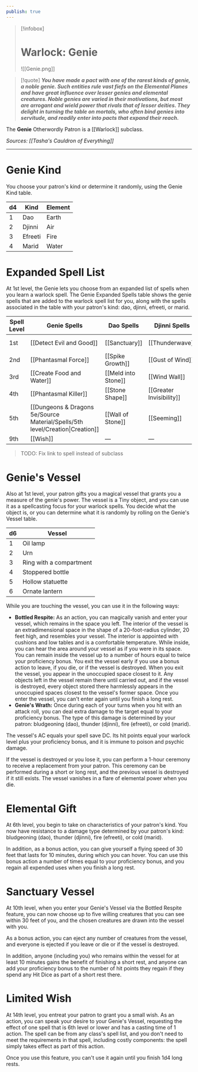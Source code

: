 ```yaml
---
publish: true
---
```

> [!infobox]
> # Warlock: Genie
> ![[Genie.png]]

> [!quote]
**_You have made a pact with one of the rarest kinds of genie, a noble genie. Such entities rule vast fiefs on the Elemental Planes and have great influence over lesser genies and elemental creatures. Noble genies are varied in their motivations, but most are arrogant and wield power that rivals that of lesser deities. They delight in turning the table on mortals, who often bind genies into servitude, and readily enter into pacts that expand their reach._**

The **Genie** Otherwordly Patron is a [[Warlock]] subclass.

*Sources: [[Tasha's Cauldron of Everything]]*
***
# Genie Kind
You choose your patron's kind or determine it randomly, using the Genie Kind table.

| d4 | Kind | Element |
| ---- | ---- | ---- |
| 1 | Dao | Earth |
| 2 | Djinni | Air |
| 3 | Efreeti | Fire |
| 4 | Marid | Water |
# Expanded Spell List
At 1st level, the Genie lets you choose from an expanded list of spells when you learn a warlock spell. The Genie Expanded Spells table shows the genie spells that are added to the warlock spell list for you, along with the spells associated in the table with your patron's kind: dao, djinni, efreeti, or marid.

| Spell Level | Genie Spells | Dao Spells | Djinni Spells | Efreeti Spells | Marid Spells |
| ---- | ---- | ---- | ---- | ---- | ---- |
| 1st | [[Detect Evil and Good]] | [[Sanctuary]] | [[Thunderwave]] | [[Burning Hands]] | [[Fog Cloud]] |
| 2nd | [[Phantasmal Force]] | [[Spike Growth]] | [[Gust of Wind]] | [[Scorching Ray]] | [[Blur]] |
| 3rd | [[Create Food and Water]] | [[Meld into Stone]] | [[Wind Wall]] | [[Fireball]] | [[Sleet Storm]] |
| 4th | [[Phantasmal Killer]] | [[Stone Shape]] | [[Greater Invisibility]] | [[Fire Shield]] | [[Control Water]] |
| 5th | [[Dungeons & Dragons 5e/Source Material/Spells/5th level/Creation\|Creation]] | [[Wall of Stone]] | [[Seeming]] | [[Flame Strike]] | [[Cone of Cold]] |
| 9th | [[Wish]] | — | — | — | — |
> TODO: Fix link to spell instead of subclass
# Genie's Vessel
Also at 1st level, your patron gifts you a magical vessel that grants you a measure of the genie's power. The vessel is a Tiny object, and you can use it as a spellcasting focus for your warlock spells. You decide what the object is, or you can determine what it is randomly by rolling on the Genie's Vessel table.

| d6 | Vessel |
| ---- | ---- |
| 1 | Oil lamp |
| 2 | Urn |
| 3 | Ring with a compartment |
| 4 | Stoppered bottle |
| 5 | Hollow statuette |
| 6 | Ornate lantern |
While you are touching the vessel, you can use it in the following ways:
- **Bottled Respite:** As an action, you can magically vanish and enter your vessel, which remains in the space you left. The interior of the vessel is an extradimensional space in the shape of a 20-foot-radius cylinder, 20 feet high, and resembles your vessel. The interior is appointed with cushions and low tables and is a comfortable temperature. While inside, you can hear the area around your vessel as if you were in its space. You can remain inside the vessel up to a number of hours equal to twice your proficiency bonus. You exit the vessel early if you use a bonus action to leave, if you die, or if the vessel is destroyed. When you exit the vessel, you appear in the unoccupied space closest to it. Any objects left in the vessel remain there until carried out, and if the vessel is destroyed, every object stored there harmlessly appears in the unoccupied spaces closest to the vessel's former space. Once you enter the vessel, you can't enter again until you finish a long rest.
- **Genie's Wrath:** Once during each of your turns when you hit with an attack roll, you can deal extra damage to the target equal to your proficiency bonus. The type of this damage is determined by your patron: bludgeoning (dao), thunder (djinni), fire (efreeti), or cold (marid).

The vessel's AC equals your spell save DC. Its hit points equal your warlock level plus your proficiency bonus, and it is immune to poison and psychic damage.

If the vessel is destroyed or you lose it, you can perform a 1-hour ceremony to receive a replacement from your patron. This ceremony can be performed during a short or long rest, and the previous vessel is destroyed if it still exists. The vessel vanishes in a flare of elemental power when you die.
# Elemental Gift
At 6th level, you begin to take on characteristics of your patron's kind. You now have resistance to a damage type determined by your patron's kind: bludgeoning (dao), thunder (djinni), fire (efreeti), or cold (marid).

In addition, as a bonus action, you can give yourself a flying speed of 30 feet that lasts for 10 minutes, during which you can hover. You can use this bonus action a number of times equal to your proficiency bonus, and you regain all expended uses when you finish a long rest.
# Sanctuary Vessel
At 10th level, when you enter your Genie's Vessel via the Bottled Respite feature, you can now choose up to five willing creatures that you can see within 30 feet of you, and the chosen creatures are drawn into the vessel with you.

As a bonus action, you can eject any number of creatures from the vessel, and everyone is ejected if you leave or die or if the vessel is destroyed.

In addition, anyone (including you) who remains within the vessel for at least 10 minutes gains the benefit of finishing a short rest, and anyone can add your proficiency bonus to the number of hit points they regain if they spend any Hit Dice as part of a short rest there.
# Limited Wish
At 14th level, you entreat your patron to grant you a small wish. As an action, you can speak your desire to your Genie's Vessel, requesting the effect of one spell that is 6th level or lower and has a casting time of 1 action. The spell can be from any class's spell list, and you don't need to meet the requirements in that spell, including costly components: the spell simply takes effect as part of this action.

Once you use this feature, you can't use it again until you finish 1d4 long rests.